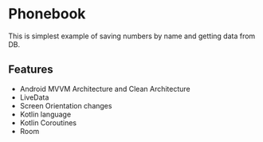 # Phonebook
This is simplest example of saving numbers by name and getting data from DB.
## Features
- Android MVVM Architecture and Clean Architecture
- LiveData
- Screen Orientation changes
- Kotlin language
- Kotlin Coroutines
- Room
